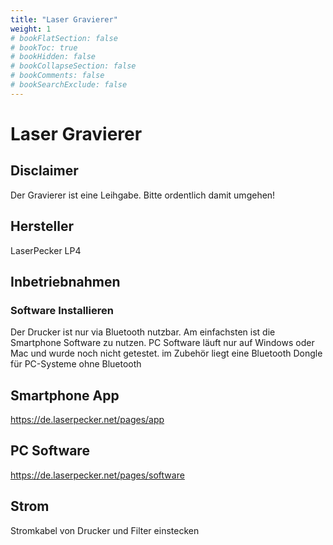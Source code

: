 ```yaml
---
title: "Laser Gravierer"
weight: 1
# bookFlatSection: false
# bookToc: true
# bookHidden: false
# bookCollapseSection: false
# bookComments: false
# bookSearchExclude: false
---
```

# Laser Gravierer

## Disclaimer

Der Gravierer ist eine Leihgabe. Bitte ordentlich damit umgehen!

## Hersteller

LaserPecker LP4

## Inbetriebnahmen

### Software Installieren

Der Drucker ist nur via Bluetooth nutzbar. Am einfachsten ist die Smartphone Software zu nutzen. PC Software läuft nur auf Windows oder Mac und wurde noch nicht getestet. im Zubehör liegt eine Bluetooth Dongle für PC-Systeme ohne Bluetooth

## Smartphone App

<https://de.laserpecker.net/pages/app>

## PC Software

<https://de.laserpecker.net/pages/software>

## Strom

Stromkabel von Drucker und Filter einstecken



